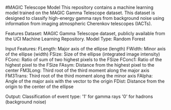 #MAGIC Telescope Model
This repository contains a machine learning model trained on the MAGIC Gamma Telescope dataset. This dataset is designed to classify high-energy gamma rays from background noise using information from imaging atmospheric Cherenkov telescopes (IACTs).

Features
Dataset: MAGIC Gamma Telescope dataset, publicly available from the UCI Machine Learning Repository.
Model Type: Random Forest

Input Features:
FLength: Major axis of the ellipse (length)
FWidth: Minor axis of the ellipse (width)
FSize: Size of the ellipse (integrated image intensity)
FConc: Ratio of sum of two highest pixels to the FSize
FConc1: Ratio of the highest pixel to the FSize
FAsym: Distance from the highest pixel to the center
FM3Long: Third root of the third moment along the major axis
FM3Trans: Third root of the third moment along the minor axis
FAlpha: Angle of the major axis with the vector to the origin
FDist: Distance from the origin to the center of the ellipse


Output: Classification of event type:
'1' for gamma rays
'0' for hadrons (background noise)
